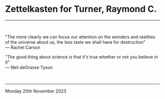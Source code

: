 # Zettelkasten for Turner, Raymond C.

---

</br>

"The more clearly we can focus our attention on the wonders and realities of the universe about us, the less taste we shall have for destruction"\
― Rachel Carson

"The good thing about science is that it's true whether or not you believe in it"\
― Neil deGrasse Tyson


</br>

---

Monday 20th November 2023
